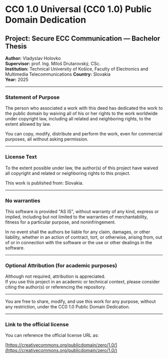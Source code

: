 # CC0 1.0 Universal (CC0 1.0) Public Domain Dedication

## Project: Secure ECC Communication — Bachelor Thesis  
**Author:** Vladyslav Holovko  
**Supervisor:** prof. Ing. Miloš Drutarovský, CSc.          
**Institution:** Technical University of Košice, Faculty of Electronics and Multimedia Telecommunications
**Country:** Slovakia  
**Year:** 2025  

---

### Statement of Purpose

The person who associated a work with this deed has dedicated the work to the public domain by waiving all of his or her rights to the work worldwide under copyright law, including all related and neighboring rights, to the extent allowed by law.

You can copy, modify, distribute and perform the work, even for commercial purposes, all without asking permission.

---

### License Text

To the extent possible under law, the author(s) of this project have waived all copyright and related or neighboring rights to this project.

This work is published from: Slovakia.

---

### No warranties

This software is provided "AS IS", without warranty of any kind, express or implied, including but not limited to the warranties of merchantability, fitness for a particular purpose, and noninfringement.

In no event shall the authors be liable for any claim, damages, or other liability, whether in an action of contract, tort, or otherwise, arising from, out of or in connection with the software or the use or other dealings in the software.

---

### Optional Attribution (for academic purposes)

Although not required, attribution is appreciated.  
If you use this project in an academic or technical context, please consider citing the author(s) or referencing the repository.

---

You are free to share, modify, and use this work for any purpose, without any restriction, under the CC0 1.0 Public Domain Dedication.

---

### Link to the official license

You can reference the official license URL as:

[https://creativecommons.org/publicdomain/zero/1.0/](https://creativecommons.org/publicdomain/zero/1.0/)
